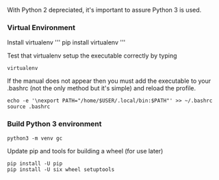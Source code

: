 With Python 2 depreciated, it's important to assure Python 3 is used.

### Virtual Environment

Install virtualenv
'''
pip install virtualenv
'''

Test that virtualenv setup the executable correctly by typing

```
virtualenv
```

If the manual does not appear then you must add the executable to your .bashrc (not the only method but it's simple) and reload the profile.

```
echo -e '\nexport PATH="/home/$USER/.local/bin:$PATH"' >> ~/.bashrc
source .bashrc
```

### Build Python 3 environment

```
python3 -m venv gc
```

Update pip and tools for building a wheel (for use later)

```
pip install -U pip
pip install -U six wheel setuptools
```


